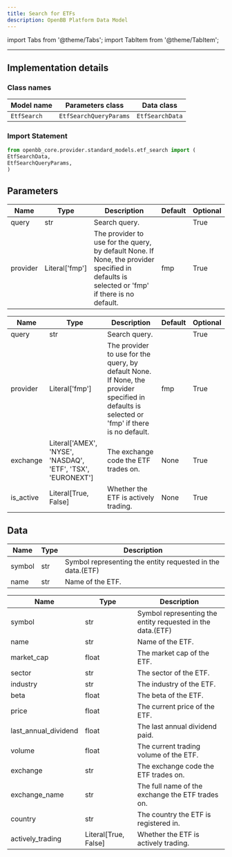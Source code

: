 ```yaml
---
title: Search for ETFs
description: OpenBB Platform Data Model
---
```


<!-- markdownlint-disable MD012 MD031 MD033 -->

import Tabs from '@theme/Tabs';
import TabItem from '@theme/TabItem';

---

## Implementation details

### Class names

| Model name | Parameters class | Data class |
| ---------- | ---------------- | ---------- |
| `EtfSearch` | `EtfSearchQueryParams` | `EtfSearchData` |

### Import Statement

```python
from openbb_core.provider.standard_models.etf_search import (
EtfSearchData,
EtfSearchQueryParams,
)
```

## Parameters

<Tabs>
<TabItem value="standard" label="Standard">

| Name | Type | Description | Default | Optional |
| ---- | ---- | ----------- | ------- | -------- |
| query | str | Search query. |  | True |
| provider | Literal['fmp'] | The provider to use for the query, by default None. If None, the provider specified in defaults is selected or 'fmp' if there is no default. | fmp | True |
</TabItem>

<TabItem value='fmp' label='fmp'>

| Name | Type | Description | Default | Optional |
| ---- | ---- | ----------- | ------- | -------- |
| query | str | Search query. |  | True |
| provider | Literal['fmp'] | The provider to use for the query, by default None. If None, the provider specified in defaults is selected or 'fmp' if there is no default. | fmp | True |
| exchange | Literal['AMEX', 'NYSE', 'NASDAQ', 'ETF', 'TSX', 'EURONEXT'] | The exchange code the ETF trades on. | None | True |
| is_active | Literal[True, False] | Whether the ETF is actively trading. | None | True |
</TabItem>

</Tabs>

## Data

<Tabs>
<TabItem value="standard" label="Standard">

| Name | Type | Description |
| ---- | ---- | ----------- |
| symbol | str | Symbol representing the entity requested in the data.(ETF) |
| name | str | Name of the ETF. |
</TabItem>

<TabItem value='fmp' label='fmp'>

| Name | Type | Description |
| ---- | ---- | ----------- |
| symbol | str | Symbol representing the entity requested in the data.(ETF) |
| name | str | Name of the ETF. |
| market_cap | float | The market cap of the ETF. |
| sector | str | The sector of the ETF. |
| industry | str | The industry of the ETF. |
| beta | float | The beta of the ETF. |
| price | float | The current price of the ETF. |
| last_annual_dividend | float | The last annual dividend paid. |
| volume | float | The current trading volume of the ETF. |
| exchange | str | The exchange code the ETF trades on. |
| exchange_name | str | The full name of the exchange the ETF trades on. |
| country | str | The country the ETF is registered in. |
| actively_trading | Literal[True, False] | Whether the ETF is actively trading. |
</TabItem>

</Tabs>
